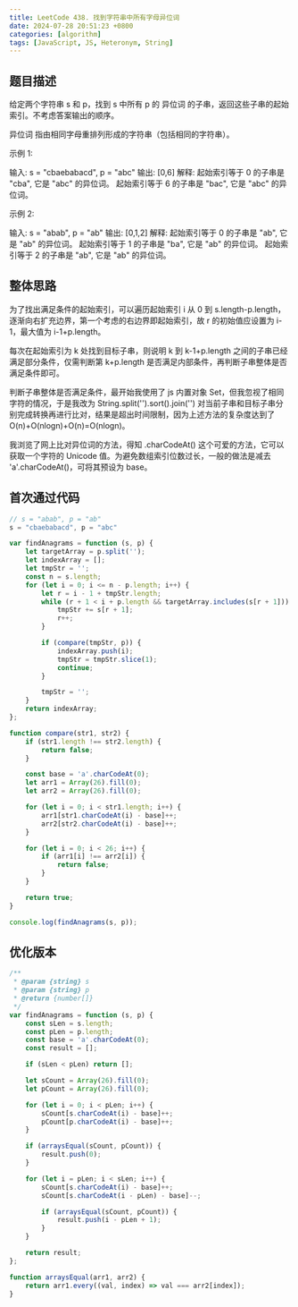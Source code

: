 ```yaml
---
title: LeetCode 438. 找到字符串中所有字母异位词
date: 2024-07-28 20:51:23 +0800
categories: [algorithm]
tags: [JavaScript, JS, Heteronym, String]
---
```


## 题目描述

给定两个字符串 s 和 p，找到 s 中所有 p 的 异位词 的子串，返回这些子串的起始索引。不考虑答案输出的顺序。

异位词 指由相同字母重排列形成的字符串（包括相同的字符串）。

示例 1:

输入: s = "cbaebabacd", p = "abc"
输出: [0,6]
解释:
起始索引等于 0 的子串是 "cba", 它是 "abc" 的异位词。
起始索引等于 6 的子串是 "bac", 它是 "abc" 的异位词。

示例 2:

输入: s = "abab", p = "ab"
输出: [0,1,2]
解释:
起始索引等于 0 的子串是 "ab", 它是 "ab" 的异位词。
起始索引等于 1 的子串是 "ba", 它是 "ab" 的异位词。
起始索引等于 2 的子串是 "ab", 它是 "ab" 的异位词。

## 整体思路

为了找出满足条件的起始索引，可以遍历起始索引 i 从 0 到 s.length-p.length，逐渐向右扩充边界，第一个考虑的右边界即起始索引，故 r 的初始值应设置为 i-1，最大值为 i-1+p.length。

每次在起始索引为 k 处找到目标子串，则说明 k 到 k-1+p.length 之间的子串已经满足部分条件，仅需判断第 k+p.length 是否满足内部条件，再判断子串整体是否满足条件即可。

判断子串整体是否满足条件，最开始我使用了 js 内置对象 Set，但我忽视了相同字符的情况，于是我改为 String.split('').sort().join('') 对当前子串和目标子串分别完成转换再进行比对，结果是超出时间限制，因为上述方法的复杂度达到了 O(n)+O(nlogn)+O(n)=O(nlogn)。

我浏览了网上比对异位词的方法，得知 .charCodeAt() 这个可爱的方法，它可以获取一个字符的 Unicode 值。为避免数组索引位数过长，一般的做法是减去 'a'.charCodeAt()，可将其预设为 base。

## 首次通过代码

```js
// s = "abab", p = "ab"
s = "cbaebabacd", p = "abc"

var findAnagrams = function (s, p) {
    let targetArray = p.split('');
    let indexArray = [];
    let tmpStr = '';
    const n = s.length;
    for (let i = 0; i <= n - p.length; i++) {
        let r = i - 1 + tmpStr.length;
        while (r + 1 < i + p.length && targetArray.includes(s[r + 1])) {
            tmpStr += s[r + 1];
            r++;
        }

        if (compare(tmpStr, p)) {
            indexArray.push(i);
            tmpStr = tmpStr.slice(1);
            continue;
        }

        tmpStr = '';
    }
    return indexArray;
};

function compare(str1, str2) {
    if (str1.length !== str2.length) {
        return false;
    }

    const base = 'a'.charCodeAt(0);
    let arr1 = Array(26).fill(0);
    let arr2 = Array(26).fill(0);

    for (let i = 0; i < str1.length; i++) {
        arr1[str1.charCodeAt(i) - base]++;
        arr2[str2.charCodeAt(i) - base]++;
    }

    for (let i = 0; i < 26; i++) {
        if (arr1[i] !== arr2[i]) {
            return false;
        }
    }

    return true;
}

console.log(findAnagrams(s, p));
```

## 优化版本

```js
/**
 * @param {string} s
 * @param {string} p
 * @return {number[]}
 */
var findAnagrams = function (s, p) {
    const sLen = s.length;
    const pLen = p.length;
    const base = 'a'.charCodeAt(0);
    const result = [];

    if (sLen < pLen) return [];

    let sCount = Array(26).fill(0);
    let pCount = Array(26).fill(0);

    for (let i = 0; i < pLen; i++) {
        sCount[s.charCodeAt(i) - base]++;
        pCount[p.charCodeAt(i) - base]++;
    }

    if (arraysEqual(sCount, pCount)) {
        result.push(0);
    }

    for (let i = pLen; i < sLen; i++) {
        sCount[s.charCodeAt(i) - base]++;
        sCount[s.charCodeAt(i - pLen) - base]--;

        if (arraysEqual(sCount, pCount)) {
            result.push(i - pLen + 1);
        }
    }

    return result;
};

function arraysEqual(arr1, arr2) {
    return arr1.every((val, index) => val === arr2[index]);
}
```

